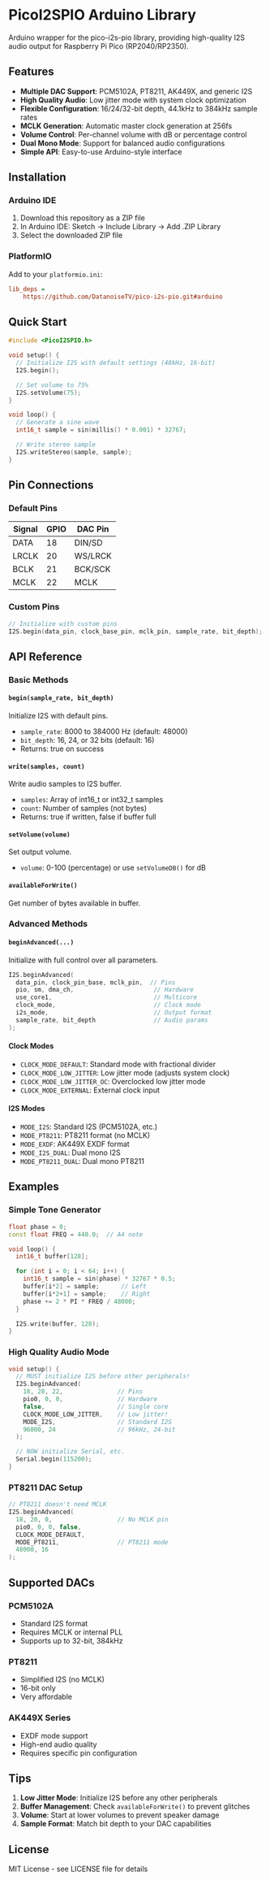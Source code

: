# PicoI2SPIO Arduino Library

Arduino wrapper for the pico-i2s-pio library, providing high-quality I2S audio output for Raspberry Pi Pico (RP2040/RP2350).

## Features

- **Multiple DAC Support**: PCM5102A, PT8211, AK449X, and generic I2S
- **High Quality Audio**: Low jitter mode with system clock optimization
- **Flexible Configuration**: 16/24/32-bit depth, 44.1kHz to 384kHz sample rates
- **MCLK Generation**: Automatic master clock generation at 256fs
- **Volume Control**: Per-channel volume with dB or percentage control
- **Dual Mono Mode**: Support for balanced audio configurations
- **Simple API**: Easy-to-use Arduino-style interface

## Installation

### Arduino IDE
1. Download this repository as a ZIP file
2. In Arduino IDE: Sketch → Include Library → Add .ZIP Library
3. Select the downloaded ZIP file

### PlatformIO
Add to your `platformio.ini`:
```ini
lib_deps =
    https://github.com/DatanoiseTV/pico-i2s-pio.git#arduino
```

## Quick Start

```cpp
#include <PicoI2SPIO.h>

void setup() {
  // Initialize I2S with default settings (48kHz, 16-bit)
  I2S.begin();

  // Set volume to 75%
  I2S.setVolume(75);
}

void loop() {
  // Generate a sine wave
  int16_t sample = sin(millis() * 0.001) * 32767;

  // Write stereo sample
  I2S.writeStereo(sample, sample);
}
```

## Pin Connections

### Default Pins
| Signal | GPIO | DAC Pin |
|--------|------|---------|
| DATA   | 18   | DIN/SD  |
| LRCLK  | 20   | WS/LRCK |
| BCLK   | 21   | BCK/SCK |
| MCLK   | 22   | MCLK    |

### Custom Pins
```cpp
// Initialize with custom pins
I2S.begin(data_pin, clock_base_pin, mclk_pin, sample_rate, bit_depth);
```

## API Reference

### Basic Methods

#### `begin(sample_rate, bit_depth)`
Initialize I2S with default pins.
- `sample_rate`: 8000 to 384000 Hz (default: 48000)
- `bit_depth`: 16, 24, or 32 bits (default: 16)
- Returns: true on success

#### `write(samples, count)`
Write audio samples to I2S buffer.
- `samples`: Array of int16_t or int32_t samples
- `count`: Number of samples (not bytes)
- Returns: true if written, false if buffer full

#### `setVolume(volume)`
Set output volume.
- `volume`: 0-100 (percentage) or use `setVolumeDB()` for dB

#### `availableForWrite()`
Get number of bytes available in buffer.

### Advanced Methods

#### `beginAdvanced(...)`
Initialize with full control over all parameters.
```cpp
I2S.beginAdvanced(
  data_pin, clock_pin_base, mclk_pin,  // Pins
  pio, sm, dma_ch,                      // Hardware
  use_core1,                            // Multicore
  clock_mode,                           // Clock mode
  i2s_mode,                             // Output format
  sample_rate, bit_depth                // Audio params
);
```

#### Clock Modes
- `CLOCK_MODE_DEFAULT`: Standard mode with fractional divider
- `CLOCK_MODE_LOW_JITTER`: Low jitter mode (adjusts system clock)
- `CLOCK_MODE_LOW_JITTER_OC`: Overclocked low jitter mode
- `CLOCK_MODE_EXTERNAL`: External clock input

#### I2S Modes
- `MODE_I2S`: Standard I2S (PCM5102A, etc.)
- `MODE_PT8211`: PT8211 format (no MCLK)
- `MODE_EXDF`: AK449X EXDF format
- `MODE_I2S_DUAL`: Dual mono I2S
- `MODE_PT8211_DUAL`: Dual mono PT8211

## Examples

### Simple Tone Generator
```cpp
float phase = 0;
const float FREQ = 440.0;  // A4 note

void loop() {
  int16_t buffer[128];

  for (int i = 0; i < 64; i++) {
    int16_t sample = sin(phase) * 32767 * 0.5;
    buffer[i*2] = sample;      // Left
    buffer[i*2+1] = sample;    // Right
    phase += 2 * PI * FREQ / 48000;
  }

  I2S.write(buffer, 128);
}
```

### High Quality Audio Mode
```cpp
void setup() {
  // MUST initialize I2S before other peripherals!
  I2S.beginAdvanced(
    18, 20, 22,               // Pins
    pio0, 0, 0,               // Hardware
    false,                    // Single core
    CLOCK_MODE_LOW_JITTER,    // Low jitter!
    MODE_I2S,                 // Standard I2S
    96000, 24                 // 96kHz, 24-bit
  );

  // NOW initialize Serial, etc.
  Serial.begin(115200);
}
```

### PT8211 DAC Setup
```cpp
// PT8211 doesn't need MCLK
I2S.beginAdvanced(
  18, 20, 0,                  // No MCLK pin
  pio0, 0, 0, false,
  CLOCK_MODE_DEFAULT,
  MODE_PT8211,                // PT8211 mode
  48000, 16
);
```

## Supported DACs

### PCM5102A
- Standard I2S format
- Requires MCLK or internal PLL
- Supports up to 32-bit, 384kHz

### PT8211
- Simplified I2S (no MCLK)
- 16-bit only
- Very affordable

### AK449X Series
- EXDF mode support
- High-end audio quality
- Requires specific pin configuration

## Tips

1. **Low Jitter Mode**: Initialize I2S before any other peripherals
2. **Buffer Management**: Check `availableForWrite()` to prevent glitches
3. **Volume**: Start at lower volumes to prevent speaker damage
4. **Sample Format**: Match bit depth to your DAC capabilities

## License

MIT License - see LICENSE file for details